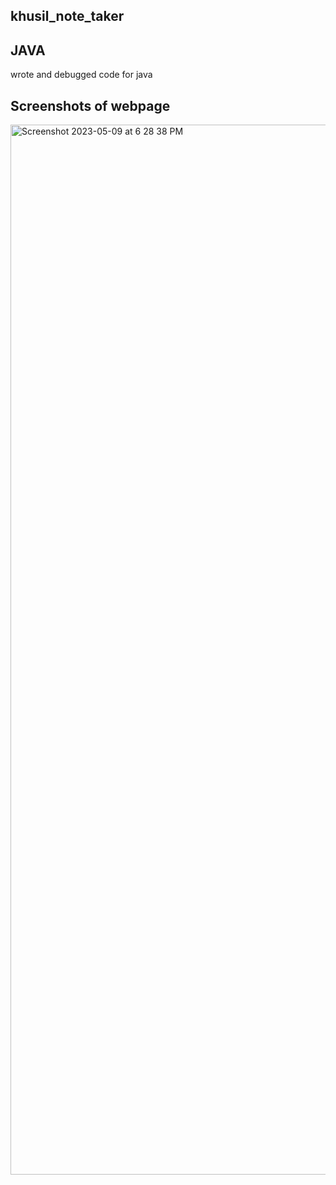 ## khusil_note_taker

## JAVA
wrote and debugged code for java

## Screenshots of webpage
<img width="1680" alt="Screenshot 2023-05-09 at 6 28 38 PM" src="https://github.com/khusil/khusil_notes/assets/123524789/6a422783-af15-452a-a95f-4d6a0b8cc53b">
